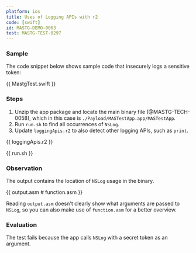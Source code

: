 ```yaml
---
platform: ios
title: Uses of Logging APIs with r2
code: [swift]
id: MASTG-DEMO-0063
test: MASTG-TEST-0297
---
```


### Sample

The code snippet below shows sample code that insecurely logs a sensitive token:

{{ MastgTest.swift }}

### Steps

1. Unzip the app package and locate the main binary file (@MASTG-TECH-0058), which in this case is `./Payload/MASTestApp.app/MASTestApp`.
2. Run `run.sh` to find all occurrences of `NSLog`.
3. Update `loggingApis.r2` to also detect other logging APIs, such as `print`.

{{ loggingApis.r2 }}

{{ run.sh }}

### Observation

The output contains the location of `NSLog` usage in the binary.

{{ output.asm # function.asm }}

Reading `output.asm` doesn't clearly show what arguments are passed to `NSLog`, so you can also make use of `function.asm` for a better overview.

### Evaluation

The test fails because the app calls `NSLog` with a secret token as an argument.
